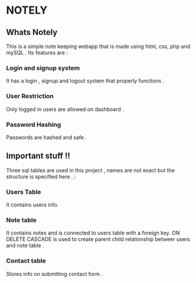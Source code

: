 # NOTELY

## Whats Notely
This is a simple note keeping webapp that is made using html, css, php and mySQL . Its features are :

### Login and signup system
It has a login , signup and logout system that properly functions .

### User Restriction
Only logged in users are allowed on dashboard .

### Password Hashing
Passwords are hashed and safe .

## Important stuff !!
Three sql tables are used in this project , names are not exact but the structure is specified here . :

### Users Table
It contains users info.

### Note table
It contains notes and is connected to users table with a foreign key. ON DELETE CASCADE is used to create parent child relationship betweer users and note table .

### Contact table
Stores info on submitting contact form .
